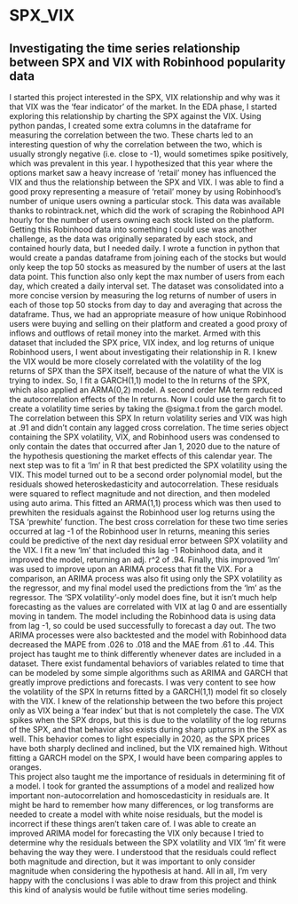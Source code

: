 # SPX_VIX
## Investigating the time series relationship between SPX and VIX with Robinhood popularity data

  I started this project interested in the SPX, VIX relationship and why was it that VIX was the ‘fear indicator’ of the market. In the EDA phase, I started exploring this relationship by charting the SPX against the VIX. Using python pandas, I created some extra columns in the dataframe for measuring the correlation between the two. These charts led to an interesting question of why the correlation between the two, which is usually strongly negative (i.e. close to -1), would sometimes spike positively, which was prevalent in this year. I hypothesized that this year where the options market saw a heavy increase of ‘retail’ money has influenced the VIX and thus the relationship between the SPX and VIX. I was able to find a good proxy representing a measure of ‘retail’ money by using Robinhood’s number of unique users owning a particular stock. This data was available thanks to robintrack.net, which did the work of scraping the Robinhood API hourly for the number of users owning each stock listed on the platform.
  Getting this Robinhood data into something I could use was another challenge, as the data was originally separated by each stock, and contained hourly data, but I needed daily. I wrote a function in python that would create a pandas dataframe from joining each of the stocks but would only keep the top 50 stocks as measured by the number of users at the last data point. This function also only kept the max number of users from each day, which created a daily interval set. The dataset was consolidated into a more concise version by measuring the log returns of number of users in each of those top 50 stocks from day to day and averaging that across the dataframe. Thus, we had an appropriate measure of how unique Robinhood users were buying and selling on their platform and created a good proxy of inflows and outflows of retail money into the market. 
Armed with this dataset that included the SPX price, VIX index, and log returns of unique Robinhood users, I went about investigating their relationship in R. I knew the VIX would be more closely correlated with the volatility of the log returns of SPX than the SPX itself, because of the nature of what the VIX is trying to index. So, I fit a GARCH(1,1) model to the ln returns of the SPX, which also applied an ARMA(0,2) model. A second order MA term reduced the autocorrelation effects of the ln returns. Now I could use the garch fit to create a volatility time series by taking the @sigma.t from the garch model. The correlation between this SPX ln return volatility series and VIX was high at .91 and didn’t contain any lagged cross correlation. The time series object containing the SPX volatility, VIX, and Robinhood users was condensed to only contain the dates that occurred after Jan 1, 2020 due to the nature of the hypothesis questioning the market effects of this calendar year. 
  The next step was to fit a ‘lm’ in R that best predicted the SPX volatility using the VIX.  This model turned out to be a second order polynomial model, but the residuals showed heteroskedasticity and autocorrelation. These residuals were squared to reflect magnitude and not direction, and then modeled using auto arima. This fitted an ARMA(1,1) process which was then used to prewhiten the residuals against the Robinhood user log returns using the TSA ‘prewhite’ function. The best cross correlation for these two time series occurred at lag -1 of the Robinhood user ln returns, meaning this series could be predictive of the next day residual error between SPX volatility and the VIX. I fit a new ‘lm’ that included this lag -1 Robinhood data, and it improved the model, returning an adj. r^2 of .94. 
  Finally, this improved ‘lm’ was used to improve upon an ARIMA process that fit the VIX. For a comparison, an ARIMA process was also fit using only the SPX volatility as the regressor, and my final model used the predictions from the ‘lm’ as the regressor. The ‘SPX volatility’-only model does fine, but it isn’t much help forecasting as the values are correlated with VIX at lag 0 and are essentially moving in tandem. The model including the Robinhood data is using data from lag -1, so could be used successfully to forecast a day out.  The two ARIMA processes were also backtested and the model with Robinhood data decreased the MAPE from .026 to .018 and the MAE from .61 to .44.
  This project has taught me to think differently whenever dates are included in a dataset. There exist fundamental behaviors of variables related to time that can be modeled by some simple algorithms such as ARIMA and GARCH that greatly improve predictions and forecasts. I was very content to see how the volatility of the SPX ln returns fitted by a GARCH(1,1) model fit so closely with the VIX. I knew of the relationship between the two before this project only as VIX being a ‘fear index’ but that is not completely the case. The VIX spikes when the SPX drops, but this is due to the volatility of the log returns of the SPX, and that behavior also exists during sharp upturns in the SPX as well. This behavior comes to light especially in 2020, as the SPX prices have both sharply declined and inclined, but the VIX remained high. Without fitting a GARCH model on the SPX, I would have been comparing apples to oranges.  
  This project also taught me the importance of residuals in determining fit of a model. I took for granted the assumptions of a model and realized how important non-autocorrelation and homoscedasticity in residuals are. It might be hard to remember how many differences, or log transforms are needed to create a model with white noise residuals, but the model is incorrect if these things aren’t taken care of. I was able to create an improved ARIMA model for forecasting the VIX only because I tried to determine why the residuals between the SPX volatility and VIX ‘lm’ fit were behaving the way they were. I understood that the residuals could reflect both magnitude and direction, but it was important to only consider magnitude when considering the hypothesis at hand. All in all, I’m very happy with the conclusions I was able to draw from this project and think this kind of analysis would be futile without time series modeling.
